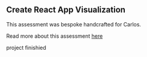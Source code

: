 ## Create React App Visualization

This assessment was bespoke handcrafted for Carlos.

Read more about this assessment [here](https://react.eogresources.com)

project finishied 
